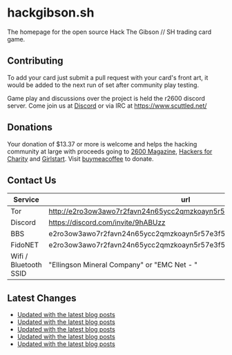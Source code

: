 # hackgibson.sh
The homepage for the open source Hack The Gibson // SH trading card game.


## Contributing

To add your card just submit a pull request with your card's front art, it would be added to the next run of set after community play testing.

Game play and discussions over the project is held the r2600 discord server. Come join us at [Discord](https://discord.com/invite/9hABUzz) or via IRC at https://www.scuttled.net/


## Donations

Your donation of $13.37 or more is welcome and helps the hacking community at large with proceeds going to [2600 Magazine](https://2600.com/), [Hackers for Charity](https://hackersforcharity.org) and [Girlstart](https://girlstart.org).  Visit [buymeacoffee](https://www.buymeacoffee.com/hackgibson.sh) to donate.


## Contact Us

Service | url
-|-
Tor | http://e2ro3ow3awo7r2favn24n65ycc2qmzkoayn5r57e3f56nvjwdcgg32ad.onion
Discord | https://discord.com/invite/9hABUzz
BBS | e2ro3ow3awo7r2favn24n65ycc2qmzkoayn5r57e3f56nvjwdcgg32ad.onion:23
FidoNET | e2ro3ow3awo7r2favn24n65ycc2qmzkoayn5r57e3f56nvjwdcgg32ad.onion:24554
Wifi / Bluetooth SSID | "Ellingson Mineral Company" or "EMC Net - <fidonet address>"

## Latest Changes
<!-- BLOG-POST-LIST:START -->
- [Updated with the latest blog posts](https://github.com/DFW2600/hackgibson.sh/commit/5124c711a02725905f5dc5d815a893cbeb7a0a16)
- [Updated with the latest blog posts](https://github.com/DFW2600/hackgibson.sh/commit/d3fd25a480b3805b763dc9177b781bf134d8b57a)
- [Updated with the latest blog posts](https://github.com/DFW2600/hackgibson.sh/commit/d7e4839b6e4cfd62545f9db6eca487481b37a63f)
- [Updated with the latest blog posts](https://github.com/DFW2600/hackgibson.sh/commit/85dac111668634ebe5fbed275daf911ad94f1453)
- [Updated with the latest blog posts](https://github.com/DFW2600/hackgibson.sh/commit/e389cdc1273f60d0c2d837e9c4d8a02eb240c668)
<!-- BLOG-POST-LIST:END -->
